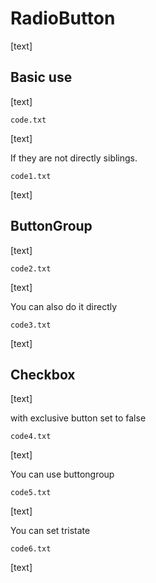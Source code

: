 # RadioButton

[text]

## Basic use

[text]

`code.txt`

[text]

If they are not directly siblings.

`code1.txt`

[text]

## ButtonGroup

[text]

`code2.txt`

[text]

You can also do it directly

`code3.txt`

[text]



## Checkbox

[text]

with exclusive button set to false

`code4.txt`

[text]

You can use buttongroup

`code5.txt`

[text]

You can set tristate

`code6.txt`

[text]
